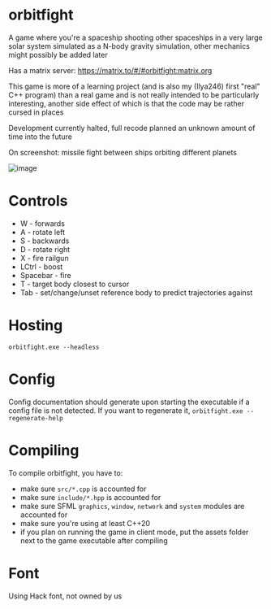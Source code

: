 # orbitfight
A game where you're a spaceship shooting other spaceships in a very large solar system simulated as a N-body gravity simulation, other mechanics might possibly be added later

Has a matrix server: https://matrix.to/#/#orbitfight:matrix.org

This game is more of a learning project (and is also my (Ilya246) first "real" C++ program) than a real game and is not really intended to be particularly interesting, another side effect of which is that the code may be rather cursed in places

Development currently halted, full recode planned an unknown amount of time into the future

On screenshot: missile fight between ships orbiting different planets

![image](https://github.com/Ilya246/orbitfight/assets/57039557/8e7c2101-0b3e-4d8f-8240-065d2559d608)

# Controls
- W - forwards
- A - rotate left
- S - backwards
- D - rotate right
- X - fire railgun
- LCtrl - boost
- Spacebar - fire
- T - target body closest to cursor
- Tab - set/change/unset reference body to predict trajectories against

# Hosting
`orbitfight.exe --headless`

# Config
Config documentation should generate upon starting the executable if a config file is not detected. If you want to regenerate it, `orbitfight.exe --regenerate-help`

# Compiling
To compile orbitfight, you have to:
- make sure `src/*.cpp` is accounted for
- make sure `include/*.hpp` is accounted for
- make sure SFML `graphics`, `window`, `network` and `system` modules are accounted for
- make sure you're using at least C++20
- if you plan on running the game in client mode, put the assets folder next to the game executable after compiling

# Font
Using Hack font, not owned by us
